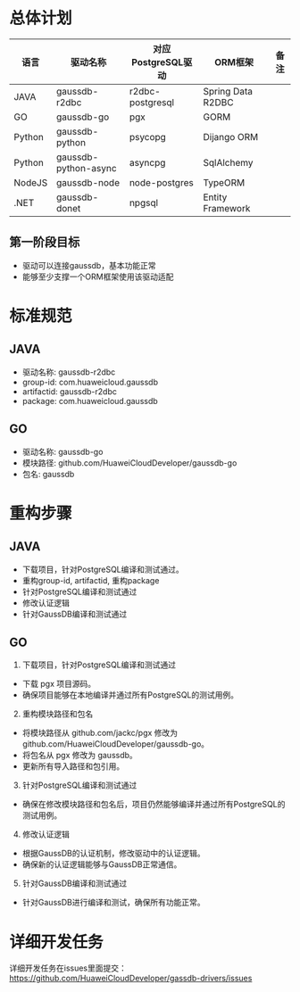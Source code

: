 # 总体计划

|语言|驱动名称|对应PostgreSQL驱动|ORM框架|备注|
|----|----|----|----|----|
|JAVA|gaussdb-r2dbc|r2dbc-postgresql|Spring Data R2DBC||
|GO|gaussdb-go|pgx|GORM||
|Python|gaussdb-python|psycopg|Dijango ORM||
|Python|gaussdb-python-async|asyncpg|SqlAlchemy||
|NodeJS|gaussdb-node|node-postgres|TypeORM||
|.NET|gaussdb-donet|npgsql|Entity Framework||

## 第一阶段目标
* 驱动可以连接gaussdb，基本功能正常
* 能够至少支撑一个ORM框架使用该驱动适配

# 标准规范

## JAVA

* 驱动名称: gaussdb-r2dbc
* group-id: com.huaweicloud.gaussdb
* artifactid: gaussdb-r2dbc
* package: com.huaweicloud.gaussdb

## GO

* 驱动名称: gaussdb-go
* 模块路径: github.com/HuaweiCloudDeveloper/gaussdb-go
* 包名: gaussdb

# 重构步骤

## JAVA

* 下载项目，针对PostgreSQL编译和测试通过。
* 重构group-id, artifactid, 重构package
* 针对PostgreSQL编译和测试通过
* 修改认证逻辑
* 针对GaussDB编译和测试通过

## GO

1. 下载项目，针对PostgreSQL编译和测试通过
  * 下载 pgx 项目源码。
  * 确保项目能够在本地编译并通过所有PostgreSQL的测试用例。

2. 重构模块路径和包名
  * 将模块路径从 github.com/jackc/pgx 修改为 github.com/HuaweiCloudDeveloper/gaussdb-go。
  * 将包名从 pgx 修改为 gaussdb。
  * 更新所有导入路径和包引用。

3. 针对PostgreSQL编译和测试通过
  * 确保在修改模块路径和包名后，项目仍然能够编译并通过所有PostgreSQL的测试用例。

4. 修改认证逻辑
  * 根据GaussDB的认证机制，修改驱动中的认证逻辑。
  * 确保新的认证逻辑能够与GaussDB正常通信。

5. 针对GaussDB编译和测试通过
  * 针对GaussDB进行编译和测试，确保所有功能正常。

# 详细开发任务

详细开发任务在issues里面提交： https://github.com/HuaweiCloudDeveloper/gassdb-drivers/issues 


